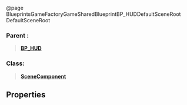 @page BlueprintsGameFactoryGameSharedBlueprintBP_HUDDefaultSceneRoot DefaultSceneRoot
### Parent :
<b><a href="_blueprints_game_factory_game-shared_blueprint_b_p__h_u_d.html"><blockquote>BP_HUD</blockquote></a></b>
### Class:
<b><a href="_class_script_scene_component.html"><blockquote>SceneComponent</blockquote></a></b>
## Properties
